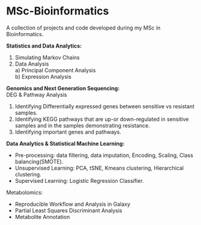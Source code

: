 # MSc-Bioinformatics
A collection of projects and code developed during my MSc in Bioinformatics.

**Statistics and Data Analytics:**
1. Simulating Markov Chains
2. Data Analysis  
  a) Principal Component Analysis  
  b) Expression Analysis

**Genomics and Next Generation Sequencing:**  
DEG & Pathway Analysis  
1. Identifying Differentially expressed genes between sensitive vs resistant samples.
2. Identifying KEGG pathways that are up-or down-regulated in sensitive samples and in the samples demonstrating resistance.
3. Identifying important genes and pathways.

**Data Analytics & Statistical Machine Learning:**
- Pre-processing: data filtering, data imputation, Encoding, Scaling, Class balancing(SMOTE).    
- Unsupervised Learning: PCA, tSNE, Kmeans clustering, Hierarchical clustering.
- Supervised Learning: Logistic Regression Classifier.

Metabolomics:
- Reproducible Workflow and Analysis in Galaxy
- Partial Least Squares Discriminant Analysis
- Metabolite Annotation

